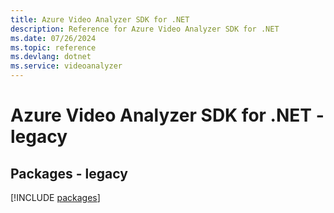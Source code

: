 ```yaml
---
title: Azure Video Analyzer SDK for .NET
description: Reference for Azure Video Analyzer SDK for .NET
ms.date: 07/26/2024
ms.topic: reference
ms.devlang: dotnet
ms.service: videoanalyzer
---
```

# Azure Video Analyzer SDK for .NET - legacy
## Packages - legacy
[!INCLUDE [packages](video-analyzer-index.md)]